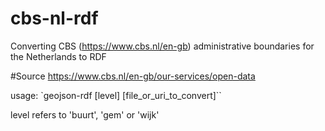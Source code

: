 # cbs-nl-rdf
Converting CBS (https://www.cbs.nl/en-gb) administrative boundaries for the Netherlands to RDF

#Source
https://www.cbs.nl/en-gb/our-services/open-data

usage: `geojson-rdf [level] [file_or_uri_to_convert]``

level refers to 'buurt', 'gem' or 'wijk'
